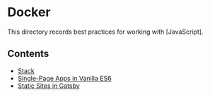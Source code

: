 # Docker

This directory records best practices for working with [JavaScript].

## Contents

- [Stack](stack.md)
- [Single-Page Apps in Vanilla ES6](static-sites-in-vanilla-es6.md)
- [Static Sites in Gatsby](gatsby/)
